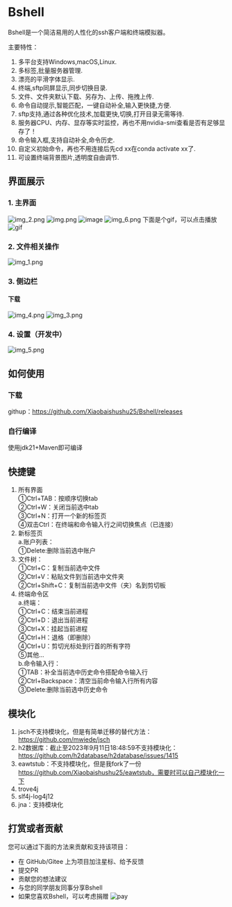 # Bshell
Bshell是一个简洁易用的人性化的ssh客户端和终端模拟器。

主要特性：
1. 多平台支持Windows,macOS,Linux.
2. 多标签,批量服务器管理.
3. 漂亮的平滑字体显示.
4. 终端,sftp同屏显示,同步切换目录.
5. 文件、文件夹默认下载、另存为、上传、拖拽上传.
6. 命令自动提示,智能匹配，一键自动补全,输入更快捷,方便.
7. sftp支持,通过各种优化技术,加载更快,切换,打开目录无需等待.
8. 服务器CPU、内存、显存等实时监控，再也不用nvidia-smi查看是否有足够显存了！
9. 命令输入框,支持自动补全,命令历史.
10. 自定义初始命令，再也不用连接后先cd xx在conda activate xx了.
11. 可设置终端背景图片,透明度自由调节.
## **界面展示**
### 1. 主界面
![img_2.png](readme_img/img_2.png)
![img.png](readme_img/img.png)
![image](https://github.com/Xiaobaishushu25/Bshell/assets/76581880/4ef225f9-77f6-4fee-a451-04e929b1574d)
![img_6.png](readme_img/img_6.png)
下面是个gif，可以点击播放
![gif](readme_img/auot.gif)
### 2. 文件相关操作

![img_1.png](readme_img/img_1.png)
### 3. 侧边栏

####  下载

![img_4.png](readme_img/img_4.png)
![img_3.png](readme_img/img_3.png)

### 4. 设置（开发中）
![img_5.png](readme_img/img_5.png)

## **如何使用**

### 下载

githup：https://github.com/Xiaobaishushu25/Bshell/releases

### 自行编译

使用jdk21+Maven即可编译

## **快捷键**

1. 所有界面<br>
①Ctrl+TAB：按顺序切换tab<br>
②Ctrl+W：关闭当前选中tab<br>
③Ctrl+N：打开一个新的标签页<br>
④双击Ctrl：在终端和命令输入行之间切换焦点（已连接）<br>
2. 新标签页<br>
a.账户列表：<br>
①Delete:删除当前选中账户<br>
3. 文件树：<br>
①Ctrl+C：复制当前选中文件<br>
②Ctrl+V：粘贴文件到当前选中文件夹<br>
②Ctrl+Shift+C：复制当前选中文件（夹）名到剪切板<br>
4. 终端命令区<br>
a.终端：<br>
①Ctrl+C：结束当前进程<br>
②Ctrl+D：退出当前进程<br>
③Ctrl+X：挂起当前进程<br>
④Ctrl+H：退格（即删除）<br>
④Ctrl+U：剪切光标处到行首的所有字符<br>
⑤其他...<br>
b.命令输入行：<br>
①TAB：补全当前选中历史命令搭配命令输入行<br>
②Ctrl+Backspace：清空当前命令输入行所有内容<br>
③Delete:删除当前选中历史命令<br>

## **模块化**
1. jsch不支持模块化，但是有简单迁移的替代方法：https://github.com/mwiede/jsch  <br>
2. h2数据库：截止至2023年9月11日18:48:59不支持模块化：https://github.com/h2database/h2database/issues/1415  <br>
3. eawtstub：不支持模块化，但是我fork了一份 https://github.com/Xiaobaishushu25/eawtstub，需要时可以自己模块化一下  <br>
4. trove4j <br>
5. slf4j-log4j12 <br>
6. jna：支持模块化

## **打赏或者贡献**

您可以通过下面的方法来贡献和支持该项目：
* 在 GitHub/Gitee 上为项目加注星标、给予反馈
* 提交PR
* 贡献您的想法建议
* 与您的同学朋友同事分享Bshell
* 如果您喜欢Bshell，可以考虑捐赠
![pay](readme_img/pay.png)